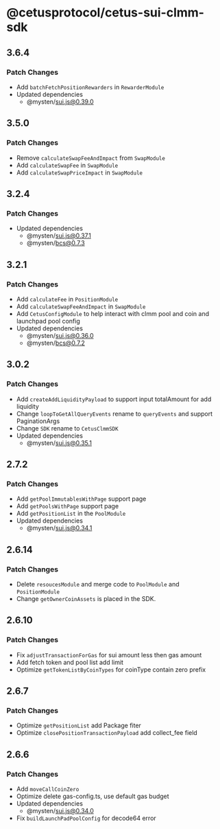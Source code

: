 # @cetusprotocol/cetus-sui-clmm-sdk


## 3.6.4

### Patch Changes
- Add `batchFetchPositionRewarders` in `RewarderModule`
- Updated dependencies
  - @mysten/sui.js@0.39.0

## 3.5.0

### Patch Changes
- Remove `calculateSwapFeeAndImpact` from `SwapModule`
- Add `calculateSwapFee` in `SwapModule`
- Add `calculateSwapPriceImpact` in `SwapModule`

## 3.2.4

### Patch Changes
- Updated dependencies
  - @mysten/sui.js@0.37.1
  - @mysten/bcs@0.7.3

## 3.2.1

### Patch Changes

- Add `calculateFee` in `PositionModule`
- Add `calculateSwapFeeAndImpact` in `SwapModule`
- Add `CetusConfigModule` to help interact with clmm pool and coin and launchpad pool config
- Updated dependencies
  - @mysten/sui.js@0.36.0
  - @mysten/bcs@0.7.2

## 3.0.2

### Patch Changes

- Add `createAddLiquidityPayload` to support input totalAmount for add liquidity
- Change `loopToGetAllQueryEvents` rename to `queryEvents` and support PaginationArgs
- Change `SDK` rename to `CetusClmmSDK`
- Updated dependencies
  - @mysten/sui.js@0.35.1

## 2.7.2

### Patch Changes

- Add `getPoolImmutablesWithPage` support page
- Add `getPoolsWithPage` support page
- Add `getPositionList` in the `PoolModule`
- Updated dependencies
  - @mysten/sui.js@0.34.1

## 2.6.14

### Patch Changes

- Delete `resoucesModule` and merge code to `PoolModule` and `PositionModule`
- Change `getOwnerCoinAssets` is placed in the SDK.

## 2.6.10

### Patch Changes

- Fix `adjustTransactionForGas` for sui amount less then gas amount
- Add  fetch token and pool list add limit
- Optimize `getTokenListByCoinTypes` for coinType contain zero prefix

## 2.6.7

### Patch Changes

- Optimize `getPositionList` add Package fiter
- Optimize `closePositionTransactionPayload` add collect_fee field

## 2.6.6

### Patch Changes

- Add `moveCallCoinZero`
- Optimize delete gas-config.ts, use default gas budget
- Updated dependencies
  - @mysten/sui.js@0.34.0
- Fix `buildLaunchPadPoolConfig` for decode64 error
